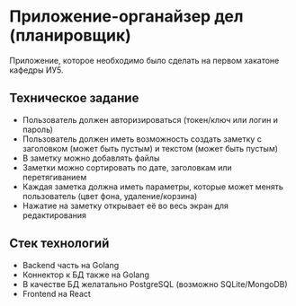 # Приложение-органайзер дел (планировщик)

Приложение, которое необходимо было сделать на первом хакатоне кафедры ИУ5. 

## Техническое задание

* Пользователь должен авторизироваться (токен/ключ или логин и пароль)
* Пользователь должен иметь возможность создать заметку с заголовком (может быть пустым) и текстом (может быть пустым)
* В заметку можно добавлять файлы
* Заметки можно сортировать по дате, заголовкам или перетягиванием
* Каждая заметка должна иметь параметры, которые может менять пользователь (цвет фона, удаление/корзина)
* Нажатие на заметку открывает её во весь экран для редактирования

## Стек технологий

* Backend часть на Golang
* Коннектор к БД также на Golang
* В качестве БД желатально PostgreSQL (возможно SQLite/MongoDB)
* Frontend на React



